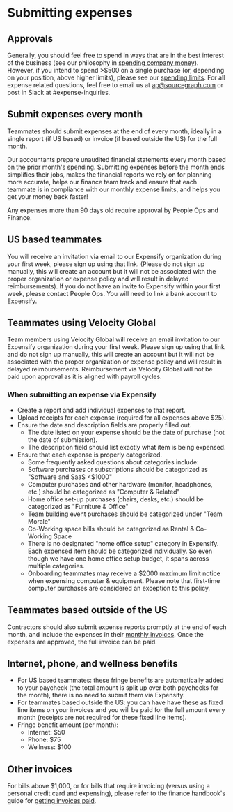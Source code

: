# Submitting expenses

## Approvals

Generally, you should feel free to spend in ways that are in the best interest of the business (see our philosophy in [spending company money](../benefits-perks/spending-company-money.md)). However, if you intend to spend >$500 on a single purchase (or, depending on your position, above higher limits), please see our [spending limits](../../departments/finance/payables.md#limits). For all expense related questions, feel free to email us at ap@sourcegraph.com or post in Slack at #expense-inquiries.

## Submit expenses every month

Teammates should submit expenses at the end of every month, ideally in a single report (if US based) or invoice (if based outside the US) for the full month.

Our accountants prepare unaudited financial statements every month based on the prior month's spending. Submitting expenses before the month ends simplifies their jobs, makes the financial reports we rely on for planning more accurate, helps our finance team track and ensure that each teammate is in compliance with our monthly expense limits, and helps you get your money back faster!

Any expenses more than 90 days old require approval by People Ops and Finance.

## US based teammates

You will receive an invitation via email to our Expensify organization during your first week, please sign up using that link. (Please do not sign up manually, this will create an account but it will not be associated with the proper organization or expense policy and will result in delayed reimbursements). If you do not have an invite to Expensify within your first week, please contact People Ops. You will need to link a bank account to Expensify.

## Teammates using Velocity Global

Team members using Velocity Global will receive an email invitation to our Expensify organization during your first week. Please sign up using that link and do not sign up manually, this will create an account but it will not be associated with the proper organization or expense policy and will result in delayed reimbursements. Reimbursement via Velocity Global will not be paid upon approval as it is aligned with payroll cycles.

### When submitting an expense via Expensify

- Create a report and add individual expenses to that report.
- Upload receipts for each expense (required for all expenses above $25).
- Ensure the date and description fields are properly filled out.
  - The date listed on your expense should be the date of purchase (not the date of submission).
  - The description field should list exactly what item is being expensed.
- Ensure that each expense is properly categorized.
  - Some frequently asked questions about categories include:
  - Software purchases or subscriptions should be categorized as "Software and SaaS <$1000"
  - Computer purchases and other hardware (monitor, headphones, etc.) should be categorized as "Computer & Related"
  - Home office set-up purchases (chairs, desks, etc.) should be categorized as "Furniture & Office"
  - Team building event purchases should be categorized under "Team Morale"
  - Co-Working space bills should be categorized as Rental & Co-Working Space
  - There is no designated "home office setup" category in Expensify. Each expensed item should be categorized individually. So even though we have one home office setup budget, it spans across multiple categories.
  - Onboarding teammates may receive a $2000 maximum limit notice when expensing computer & equipment. Please note that first-time computer purchases are considered an exception to this policy.

## Teammates based outside of the US

Contractors should also submit expense reports promptly at the end of each month, and include the expenses in their [monthly invoices](invoices.md). Once the expenses are approved, the full invoice can be paid.

## Internet, phone, and wellness benefits

- For US based teammates: these fringe benefits are automatically added to your paycheck (the total amount is split up over both paychecks for the month), there is no need to submit them via Expensify.
- For teammates based outside the US: you can have have these as fixed line items on your invoices and you will be paid for the full amount every month (receipts are not required for these fixed line items).
- Fringe benefit amount (per month):
  - Internet: $50
  - Phone: $75
  - Wellness: $100

## Other invoices

For bills above $1,000, or for bills that require invoicing (versus using a personal credit card and expensing), please refer to the finance handbook's guide for [getting invoices paid](../../departments/finance/payables.md#getting-invoices-paid).
